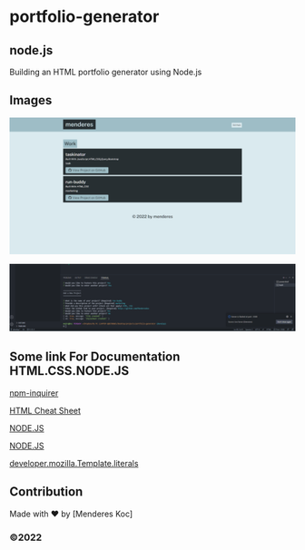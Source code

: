 # portfolio-generator

## node.js

Building an HTML portfolio generator using Node.js

## Images

![ScreenShot](/assets/images/Screenshot1.png)

![ScreenShot](/assets/images/Screenshot2.png)

## Some link For Documentation HTML.CSS.NODE.JS



[npm-inquirer](https://www.npmjs.com/package/inquirer)

[HTML Cheat Sheet](https://websitesetup.org/wp-content/uploads/2019/10/WSU-HTML-Cheat-Sheet.pdf)

[NODE.JS](https://nodejs.org/dist/latest-v12.x/docs/api/process.html#process_process_argv)

[NODE.JS](https://nodejs.org/docs/latest-v12.x/api/fs.html#fs_fs_copyfile_src_dest_flags_callback)

[developer.mozilla.Template.literals](https://developer.mozilla.org/en-US/docs/Web/JavaScript/Reference/Template_literals)

## Contribution
Made with ❤️ by [Menderes Koc]

### ©️2022